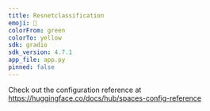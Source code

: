 ```yaml
---
title: Resnetclassification
emoji: 🚀
colorFrom: green
colorTo: yellow
sdk: gradio
sdk_version: 4.7.1
app_file: app.py
pinned: false
---
```


Check out the configuration reference at https://huggingface.co/docs/hub/spaces-config-reference
